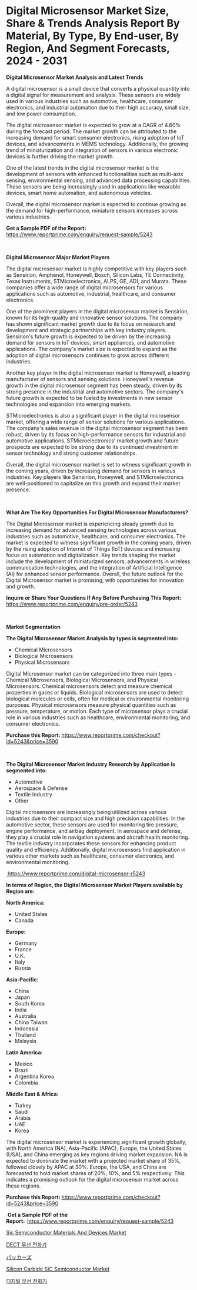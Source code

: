 <p><h1>Digital Microsensor Market Size, Share & Trends Analysis Report By Material, By Type, By End-user, By Region, And Segment Forecasts, 2024 - 2031</h1></p><p><strong>Digital Microsensor Market Analysis and Latest Trends</strong></p>
<p><p>A digital microsensor is a small device that converts a physical quantity into a digital signal for measurement and analysis. These sensors are widely used in various industries such as automotive, healthcare, consumer electronics, and industrial automation due to their high accuracy, small size, and low power consumption.</p><p>The digital microsensor market is expected to grow at a CAGR of 4.60% during the forecast period. The market growth can be attributed to the increasing demand for smart consumer electronics, rising adoption of IoT devices, and advancements in MEMS technology. Additionally, the growing trend of miniaturization and integration of sensors in various electronic devices is further driving the market growth.</p><p>One of the latest trends in the digital microsensor market is the development of sensors with enhanced functionalities such as multi-axis sensing, environmental sensing, and advanced data processing capabilities. These sensors are being increasingly used in applications like wearable devices, smart home automation, and autonomous vehicles.</p><p>Overall, the digital microsensor market is expected to continue growing as the demand for high-performance, miniature sensors increases across various industries.</p></p>
<p><strong>Get a Sample PDF of the Report:&nbsp;</strong> <a href="https://www.reportprime.com/enquiry/request-sample/5243">https://www.reportprime.com/enquiry/request-sample/5243</a></p>
<p>&nbsp;</p>
<p><strong>Digital Microsensor Major Market Players</strong></p>
<p><p>The digital microsensor market is highly competitive with key players such as Sensirion, Amphenol, Honeywell, Bosch, Silicon Labs, TE Connectivity, Texas Instruments, STMicroelectronics, ALPS, GE, ADI, and Murata. These companies offer a wide range of digital microsensors for various applications such as automotive, industrial, healthcare, and consumer electronics.</p><p>One of the prominent players in the digital microsensor market is Sensirion, known for its high-quality and innovative sensor solutions. The company has shown significant market growth due to its focus on research and development and strategic partnerships with key industry players. Sensirion's future growth is expected to be driven by the increasing demand for sensors in IoT devices, smart appliances, and automotive applications. The company's market size is expected to expand as the adoption of digital microsensors continues to grow across different industries.</p><p>Another key player in the digital microsensor market is Honeywell, a leading manufacturer of sensors and sensing solutions. Honeywell's revenue growth in the digital microsensor segment has been steady, driven by its strong presence in the industrial and automotive sectors. The company's future growth is expected to be fueled by investments in new sensor technologies and expansion into emerging markets.</p><p>STMicroelectronics is also a significant player in the digital microsensor market, offering a wide range of sensor solutions for various applications. The company's sales revenue in the digital microsensor segment has been robust, driven by its focus on high-performance sensors for industrial and automotive applications. STMicroelectronics' market growth and future prospects are expected to be strong due to its continued investment in sensor technology and strong customer relationships.</p><p>Overall, the digital microsensor market is set to witness significant growth in the coming years, driven by increasing demand for sensors in various industries. Key players like Sensirion, Honeywell, and STMicroelectronics are well-positioned to capitalize on this growth and expand their market presence.</p></p>
<p>&nbsp;</p>
<p><strong>What Are The Key Opportunities For Digital Microsensor Manufacturers?</strong></p>
<p><p>The Digital Microsensor market is experiencing steady growth due to increasing demand for advanced sensing technologies across various industries such as automotive, healthcare, and consumer electronics. The market is expected to witness significant growth in the coming years, driven by the rising adoption of Internet of Things (IoT) devices and increasing focus on automation and digitalization. Key trends shaping the market include the development of miniaturized sensors, advancements in wireless communication technologies, and the integration of Artificial Intelligence (AI) for enhanced sensor performance. Overall, the future outlook for the Digital Microsensor market is promising, with opportunities for innovation and growth.</p></p>
<p><strong>Inquire or Share Your Questions If Any Before Purchasing This Report:</strong> <a href="https://www.reportprime.com/enquiry/pre-order/5243">https://www.reportprime.com/enquiry/pre-order/5243</a></p>
<p>&nbsp;</p>
<p><strong>Market Segmentation</strong></p>
<p><strong>The Digital Microsensor Market Analysis by types is segmented into:</strong></p>
<p><ul><li>Chemical Microsensors</li><li>Biological Microsensors</li><li>Physical Microsensors</li></ul></p>
<p><p>Digital Microsensor market can be categorized into three main types - Chemical Microsensors, Biological Microsensors, and Physical Microsensors. Chemical microsensors detect and measure chemical properties in gases or liquids. Biological microsensors are used to detect biological molecules or cells, often for medical or environmental monitoring purposes. Physical microsensors measure physical quantities such as pressure, temperature, or motion. Each type of microsensor plays a crucial role in various industries such as healthcare, environmental monitoring, and consumer electronics.</p></p>
<p><strong>Purchase this Report:&nbsp;</strong><a href="https://www.reportprime.com/checkout?id=5243&price=3590">https://www.reportprime.com/checkout?id=5243&price=3590</a></p>
<p>&nbsp;</p>
<p><strong>The Digital Microsensor Market Industry Research by Application is segmented into:</strong></p>
<p><ul><li>Automotive</li><li>Aerospace & Defense</li><li>Textile Industry</li><li>Other</li></ul></p>
<p><p>Digital microsensors are increasingly being utilized across various industries due to their compact size and high precision capabilities. In the automotive sector, these sensors are used for monitoring tire pressure, engine performance, and airbag deployment. In aerospace and defense, they play a crucial role in navigation systems and aircraft health monitoring. The textile industry incorporates these sensors for enhancing product quality and efficiency. Additionally, digital microsensors find application in various other markets such as healthcare, consumer electronics, and environmental monitoring.</p></p>
<p><a href="https://www.reportprime.com/digital-microsensor-r5243">&nbsp;https://www.reportprime.com/digital-microsensor-r5243</a></p>
<p><strong>In terms of Region, the Digital Microsensor Market Players available by Region are:</strong></p>
<p>
    <p> <strong> North America: </strong>
        <ul>
            <li>United States</li>
            <li>Canada</li>
        </ul>
        </p> 
    <p> <strong> Europe: </strong>
        <ul>
            <li>Germany</li>
            <li>France</li>
            <li>U.K.</li>
            <li>Italy</li>
            <li>Russia</li>
        </ul>
        </p> 
    <p> <strong> Asia-Pacific: </strong>
        <ul>
            <li>China</li>
            <li>Japan</li>
            <li>South Korea</li>
            <li>India</li>
            <li>Australia</li>
            <li>China Taiwan</li>
            <li>Indonesia</li>
            <li>Thailand</li>
            <li>Malaysia</li>
        </ul>
        </p> 
    <p> <strong> Latin America: </strong>
        <ul>
            <li>Mexico</li>
            <li>Brazil</li>
            <li>Argentina Korea</li>
            <li>Colombia</li>
        </ul>
        </p> 
    <p> <strong> Middle East & Africa: </strong>
        <ul>
            <li>Turkey</li>
            <li>Saudi</li>
            <li>Arabia</li>
            <li>UAE</li>
            <li>Korea</li>
        </ul>
    </p>
    </p>
<p><p>The digital microsensor market is experiencing significant growth globally, with North America (NA), Asia-Pacific (APAC), Europe, the United States (USA), and China emerging as key regions driving market expansion. NA is expected to dominate the market with a projected market share of 35%, followed closely by APAC at 30%. Europe, the USA, and China are forecasted to hold market shares of 20%, 10%, and 5% respectively. This indicates a promising outlook for the digital microsensor market across these regions.</p></p>
<p><strong>Purchase this Report: </strong><a href="https://www.reportprime.com/checkout?id=5243&price=3590">https://www.reportprime.com/checkout?id=5243&price=3590</a></p>
<p>&nbsp;<strong>Get a Sample PDF of the Report:&nbsp;&nbsp;</strong><a href="https://www.reportprime.com/enquiry/request-sample/5243">https://www.reportprime.com/enquiry/request-sample/5243</a></p>
<p><strong></strong></p>
<p><p><a href="https://github.com/yemakinde/Market-Research-Report-List-2/blob/main/sic-semiconductor-materials-and-devices-market.md">Sic Semiconductor Materials And Devices Market</a></p><p><a href="https://github.com/RickyMetzDVM/Market-Research-Report-List-1/blob/main/140779370588.md">DECT 무선 전화기</a></p><p><a href="https://github.com/MacyOrn/Market-Research-Report-List-1/blob/main/321566774019.md">パッカーズ</a></p><p><a href="https://github.com/Alonsoolds3wq1d81czn8rbol/Market-Research-Report-List-2/blob/main/silicon-carbide-sic-semiconductor-market.md">Silicon Carbide SiC Semiconductor Market</a></p><p><a href="https://github.com/TitusBoyer1/Market-Research-Report-List-1/blob/main/546607970587.md">디지털 무선 전화기</a></p></p>
